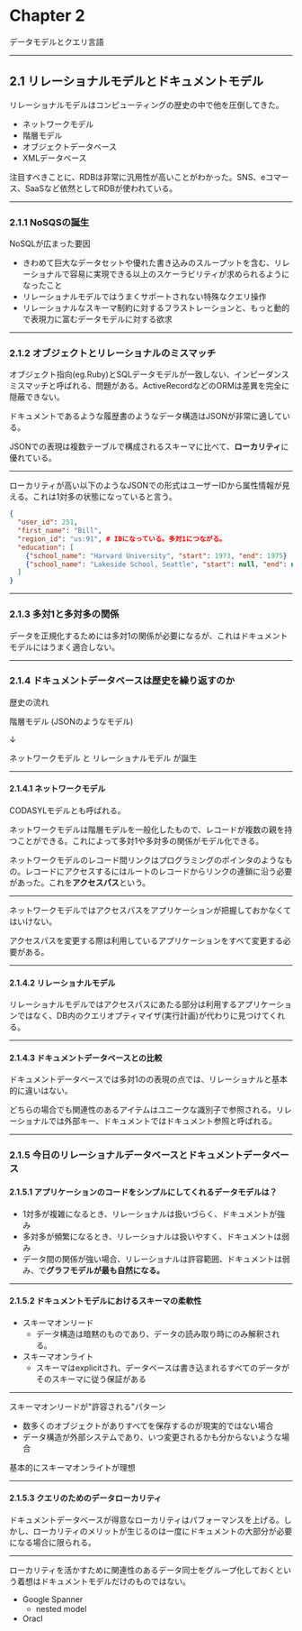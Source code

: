 # Chapter 2

データモデルとクエリ言語

-----

## 2.1 リレーショナルモデルとドキュメントモデル

リレーショナルモデルはコンピューティングの歴史の中で他を圧倒してきた。

- ネットワークモデル
- 階層モデル
- オブジェクトデータベース
- XMLデータベース

注目すべきことに、RDBは非常に汎用性が高いことがわかった。SNS、eコマース、SaaSなど依然としてRDBが使われている。

-----

### 2.1.1 NoSQSの誕生

NoSQLが広まった要因

- きわめて巨大なデータセットや優れた書き込みのスループットを含む、リレーショナルで容易に実現できる以上のスケーラビリティが求められるようになったこと
- リレーショナルモデルではうまくサポートされない特殊なクエリ操作
- リレーショナルなスキーマ制約に対するフラストレーションと、もっと動的で表現力に富むデータモデルに対する欲求

-----

### 2.1.2 オブジェクトとリレーショナルのミスマッチ

オブジェクト指向(eg.Ruby)とSQLデータモデルが一致しない、インピーダンスミスマッチと呼ばれる、問題がある。ActiveRecordなどのORMは差異を完全に隠蔽できない。

ドキュメントであるような履歴書のようなデータ構造はJSONが非常に適している。

JSONでの表現は複数テーブルで構成されるスキーマに比べて、**ローカリティ**に優れている。

---

ローカリティが高い以下のようなJSONでの形式はユーザーIDから属性情報が見える。これは1対多の状態になっていると言う。

```json
{
  "user_id": 251,
  "first_name": "Bill",
  "region_id": "us:91", # IDになっている。多対1につながる。
  "education": [
    {"school_name": "Harvard University", "start": 1973, "end": 1975}
    {"school_name": "Lakeside School, Seattle", "start": null, "end": null}
  ]
}
```

-----

### 2.1.3 多対1と多対多の関係

データを正規化するためには多対1の関係が必要になるが、これはドキュメントモデルにはうまく適合しない。

-----

### 2.1.4 ドキュメントデータベースは歴史を繰り返すのか

歴史の流れ

階層モデル (JSONのようなモデル)

↓

ネットワークモデル と リレーショナルモデル が誕生

---

#### 2.1.4.1 ネットワークモデル

CODASYLモデルとも呼ばれる。

ネットワークモデルは階層モデルを一般化したもので、レコードが複数の親を持つことができる。これによって多対1や多対多の関係がモデル化できる。

ネットワークモデルのレコード間リンクはプログラミングのポインタのようなもの。レコードにアクセスするにはルートのレコードからリンクの連鎖に沿う必要があった。これを**アクセスパス**という。

---

ネットワークモデルではアクセスパスをアプリケーションが把握しておかなくてはいけない。

アクセスパスを変更する際は利用しているアプリケーションをすべて変更する必要がある。

---

#### 2.1.4.2 リレーショナルモデル

リレーショナルモデルではアクセスパスにあたる部分は利用するアプリケーションではなく、DB内のクエリオプティマイザ(実行計画)が代わりに見つけてくれる。

---

#### 2.1.4.3 ドキュメントデータベースとの比較

ドキュメントデータベースでは多対1のの表現の点では、リレーショナルと基本的に違いはない。

どちらの場合でも関連性のあるアイテムはユニークな識別子で参照される。リレーショナルでは外部キー、ドキュメントではドキュメント参照と呼ばれる。

-----

### 2.1.5 今日のリレーショナルデータベースとドキュメントデータベース

#### 2.1.5.1 アプリケーションのコードをシンプルにしてくれるデータモデルは？

* 1対多が複雑になるとき、リレーショナルは扱いづらく、ドキュメントが強み
* 多対多が頻繁になるとき、リレーショナルは扱いやすく、ドキュメントは弱み
* データ間の関係が強い場合、リレーショナルは許容範囲、ドキュメントは弱み、で**グラフモデルが最も自然になる。**

---

#### 2.1.5.2 ドキュメントモデルにおけるスキーマの柔軟性

- スキーマオンリード
  - データ構造は暗黙のものであり、データの読み取り時にのみ解釈される。
- スキーマオンライト
  - スキーマはexplicitされ、データベースは書き込まれるすべてのデータがそのスキーマに従う保証がある

---

スキーマオンリードが"許容される"パターン

- 数多くのオブジェクトがありすべてを保存するのが現実的ではない場合
- データ構造が外部システムであり、いつ変更されるかも分からないような場合

基本的にスキーマオンライトが理想

---

#### 2.1.5.3 クエリのためのデータローカリティ

ドキュメントデータベースが得意なローカリティはパフォーマンスを上げる。しかし、ローカリティのメリットが生じるのは一度にドキュメントの大部分が必要になる場合に限られる。

---

ローカリティを活かすために関連性のあるデータ同士をグループ化しておくという着想はドキュメントモデルだけのものではない。

- Google Spanner
  - nested model
- Oracl